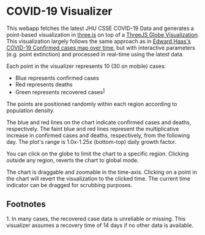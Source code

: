 # COVID-19 Visualizer

This webapp fetches the latest JHU CSSE COVID-19 Data and generates a point-based visualization in [three.js](https://threejs.org/) on top of a
[ThreeJS Globe Visualization](https://github.com/vasturiano/three-globe). This visualization largely follows the same approach as in
[Edward Haas's COVID-19 Confirmed cases map over time](https://github.com/EFHIII/COVID-19), but with interactive parameters (e.g. point extinction)
and processed in real-time using the latest data.

Each point in the visualizer represents 10 (30 on mobile) cases:

- Blue represents confirmed cases
- Red represents deaths
- Green represents recovered cases<sup>[1](#recovered)</sup>

The points are positioned randomly within each region according to population density.

The blue and red lines on the chart indicate confirmed cases and deaths, respectively. The faint blue and red lines represent the multiplicative
increase in confirmed cases and deaths, respectively, from the following day. The plot's range is 1.0x-1.25x (bottom-top) daily growth factor.

You can click on the globe to limit the chart to a specific region. Clicking outside any region, reverts the chart to global mode.

The chart is draggable and zoomable in the time-axis. Clicking on a point in the chart will revert the visualization to the clicked time. The current
time indicator can be dragged for scrubbing purposes.

## Footnotes

<a name="recovered">1</a>. In many cases, the recovered case data is unreliable or missing. This visualizer assumes a recovery time of 14 days if no
other data is available.
